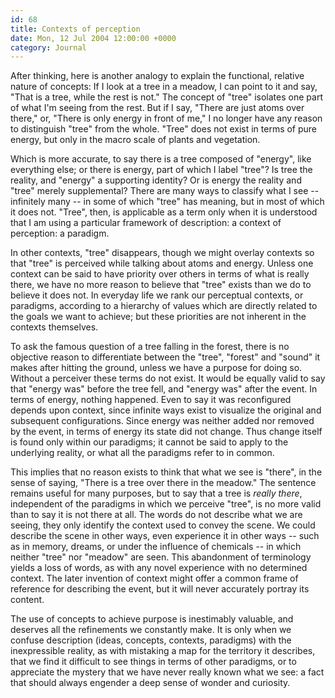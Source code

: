 ```yaml
---
id: 68
title: Contexts of perception
date: Mon, 12 Jul 2004 12:00:00 +0000
category: Journal
---
```


After thinking, here is another analogy to explain the functional,
relative nature of concepts: If I look at a tree in a meadow, I can
point to it and say, "That is a tree, while the rest is not."  The
concept of "tree" isolates one part of what I'm seeing from the rest.
But if I say, "There are just atoms over there," or, "There is only
energy in front of me," I no longer have any reason to distinguish
"tree" from the whole.  "Tree" does not exist in terms of pure energy,
but only in the macro scale of plants and vegetation.

Which is more accurate, to say there is a tree composed of "energy",
like everything else; or there is energy, part of which I label "tree"?
Is tree the reality, and "energy" a supporting identity?  Or is energy
the reality and "tree" merely supplemental?  There are many ways to
classify what I see -- infinitely many -- in some of which "tree" has
meaning, but in most of which it does not.  "Tree", then, is applicable
as a term only when it is understood that I am using a particular
framework of description: a context of perception: a paradigm.

In other contexts, "tree" disappears, though we might overlay contexts
so that "tree" is perceived while talking about atoms and energy.
Unless one context can be said to have priority over others in terms of
what is really there, we have no more reason to believe that "tree"
exists than we do to believe it does not.  In everyday life we rank our
perceptual contexts, or paradigms, according to a hierarchy of values
which are directly related to the goals we want to achieve; but these
priorities are not inherent in the contexts themselves.

To ask the famous question of a tree falling in the forest, there is no
objective reason to differentiate between the "tree", "forest" and
"sound" it makes after hitting the ground, unless we have a purpose for
doing so.  Without a perceiver these terms do not exist.  It would be
equally valid to say that "energy was" before the tree fell, and "energy
was" after the event.  In terms of energy, nothing happened.  Even to
say it was reconfigured depends upon context, since infinite ways exist
to visualize the original and subsequent configurations.  Since energy
was neither added nor removed by the event, in terms of energy its state
did not change.  Thus change itself is found only within our paradigms;
it cannot be said to apply to the underlying reality, or what all the
paradigms refer to in common.

This implies that no reason exists to think that what we see is "there",
in the sense of saying, "There is a tree over there in the meadow."  The
sentence remains useful for many purposes, but to say that a tree is
*really there*, independent of the paradigms in which we perceive "tree",
is no more valid than to say it is not there at all.  The words do not
describe what we are seeing, they only identify the context used to
convey the scene.  We could describe the scene in other ways, even
experience it in other ways -- such as in memory, dreams, or under the
influence of chemicals -- in which neither "tree" nor "meadow" are seen.
This abandonment of terminology yields a loss of words, as with any
novel experience with no determined context.  The later invention of
context might offer a common frame of reference for describing the
event, but it will never accurately portray its content.

The use of concepts to achieve purpose is inestimably valuable, and
deserves all the refinements we constantly make.  It is only when we
confuse description (ideas, concepts, contexts, paradigms) with the
inexpressible reality, as with mistaking a map for the territory it
describes, that we find it difficult to see things in terms of other
paradigms, or to appreciate the mystery that we have never really known
what we see: a fact that should always engender a deep sense of wonder
and curiosity.


